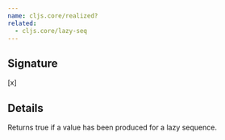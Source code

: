 ```yaml
---
name: cljs.core/realized?
related:
  - cljs.core/lazy-seq
---
```


## Signature
[x]


## Details

Returns true if a value has been produced for a lazy sequence.
